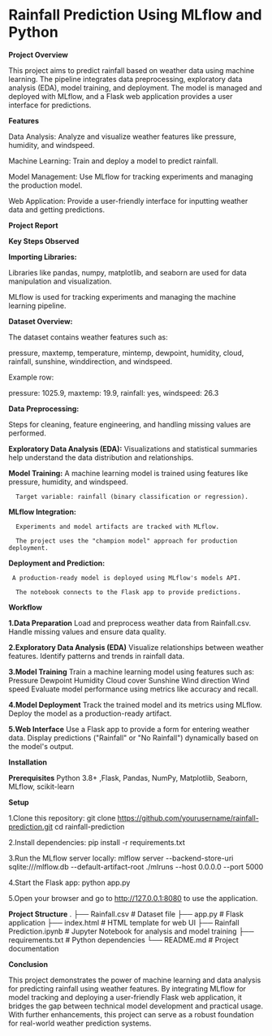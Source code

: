 # Rainfall Prediction Using MLflow and Python

**Project Overview**

This project aims to predict rainfall based on weather data using machine learning. The pipeline integrates data preprocessing, exploratory data analysis (EDA), model training, and deployment. The model is managed and deployed with MLflow, and a Flask web application provides a user interface for predictions.

**Features**

Data Analysis: Analyze and visualize weather features like pressure, humidity, and windspeed.

Machine Learning: Train and deploy a model to predict rainfall.

Model Management: Use MLflow for tracking experiments and managing the production model.

Web Application: Provide a user-friendly interface for inputting weather data and getting predictions.

**Project Report**

**Key Steps Observed**

**Importing Libraries:**

Libraries like pandas, numpy, matplotlib, and seaborn are used for data manipulation and visualization.

MLflow is used for tracking experiments and managing the machine learning pipeline.

**Dataset Overview:**

The dataset contains weather features such as:

pressure, maxtemp, temperature, mintemp, dewpoint, humidity, cloud, rainfall, sunshine, winddirection, and windspeed.

Example row:

pressure: 1025.9, maxtemp: 19.9, rainfall: yes, windspeed: 26.3

**Data Preprocessing:**

Steps for cleaning, feature engineering, and handling missing values are performed.

**Exploratory Data Analysis (EDA):**
     Visualizations and statistical summaries help understand the data distribution and relationships.

**Model Training:**
      A machine learning model is trained using features like pressure, humidity, and windspeed.

      Target variable: rainfall (binary classification or regression).

**MLflow Integration:**

      Experiments and model artifacts are tracked with MLflow.

      The project uses the "champion model" approach for production deployment.

**Deployment and Prediction:**

     A production-ready model is deployed using MLflow's models API.

      The notebook connects to the Flask app to provide predictions.


**Workflow**

**1.Data Preparation**
    Load and preprocess weather data from Rainfall.csv.
    Handle missing values and ensure data quality.
    
**2.Exploratory Data Analysis (EDA)**
    Visualize relationships between weather features.
    Identify patterns and trends in rainfall data.
    
**3.Model Training**
    Train a machine learning model using features such as:
    Pressure
    Dewpoint
    Humidity
    Cloud cover
    Sunshine
    Wind direction
    Wind speed
    Evaluate model performance using metrics like accuracy and recall.

**4.Model Deployment**
    Track the trained model and its metrics using MLflow.
    Deploy the model as a production-ready artifact.
    
**5.Web Interface**
    Use a Flask app to provide a form for entering weather data.
    Display predictions ("Rainfall" or "No Rainfall") dynamically based on the model's output.

**Installation**

**Prerequisites**
  Python 3.8+ ,Flask, Pandas, NumPy, Matplotlib, Seaborn, MLflow, scikit-learn

**Setup**

1.Clone this repository:
      git clone https://github.com/yourusername/rainfall-prediction.git
      cd rainfall-prediction
      
2.Install dependencies:
      pip install -r requirements.txt
      
3.Run the MLflow server locally:
      mlflow server --backend-store-uri sqlite:///mlflow.db --default-artifact-root ./mlruns --host 0.0.0.0 --port 5000
      
4.Start the Flask app:
      python app.py
      
5.Open your browser and go to http://127.0.0.1:8080 to use the application.

**Project Structure**
.
├── Rainfall.csv                # Dataset file
├── app.py                      # Flask application
├── index.html                  # HTML template for web UI
├── Rainfall Prediction.ipynb   # Jupyter Notebook for analysis and model training
├── requirements.txt            # Python dependencies
└── README.md                   # Project documentation

**Conclusion**

This project demonstrates the power of machine learning and data analysis for predicting rainfall using weather features. By integrating MLflow for model tracking and deploying a user-friendly Flask web application, it bridges the gap between technical model development and practical usage. With further enhancements, this project can serve as a robust foundation for real-world weather prediction systems.
